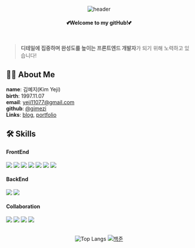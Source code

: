 <div align = "center">
  
![header](https://capsule-render.vercel.app/api?type=waving&color=eda4af&height=230&text=Kim%20Yeji&fontColor=ffffff&fontSize=60&fontAlign=80&fontAlignY=35&animation=twinkling&desc=@gimezi&descSize=18&descAlign=90&descAlignY=55)


#### :two_hearts:Welcome to my gitHub!:two_hearts:
<br/>
</div>

> **디테일에 집중하며 완성도를 높이는 프론트엔드 개발자**가 되기 위해 노력하고 있습니다!

## 🙋‍♀️ About Me
**name**: 김예지(Kim Yeji)  
**birth**: 1997.11.07  
**email**: yeji11077@gmail.com  
**github**: [@gimezi](https://github.com/gimezi)  
**Links**: [blog](https://memezz.tistory.com/), [portfolio](https://memezzi.notion.site/Kim-Yeji-1771ff61ce62468aaba1fa317c76b556?pvs=4)


## 🛠 Skills
#### FrontEnd
<div>
  <img src="https://img.shields.io/badge/JavaScript-F7DF1E?style=flat-square&logo=javascript&logoColor=black"/>
  <img src="https://img.shields.io/badge/Typescript-3178C6?style=flat-square&logo=Typescript&logoColor=white"/>
  <img src="https://img.shields.io/badge/React-61DAFB?style=flat-square&logo=React&logoColor=black"/>
  <img src="https://img.shields.io/badge/Vue.js-4FC08D?style=flat-square&logo=Vue.js&logoColor=white"/>
  <img src="https://img.shields.io/badge/Node.js-339933?style=flat-square&logo=Node.js&logoColor=white"/>
  <img src="https://img.shields.io/badge/Tailwind CSS-06B6D4?style=flat-square&logo=Tailwind CSS&logoColor=white"/>
  <img src="https://img.shields.io/badge/styled components-DB7093?style=flat-square&logo=styled-components&logoColor=white"/>
</div>


#### BackEnd
<div>
  <img src="https://img.shields.io/badge/django-092E20?style=flat-square&logo=django&logoColor=white"/>
  <img src="https://img.shields.io/badge/Python-3776AB?style=flat-square&logo=Python&logoColor=white"/>
</div>


#### Collaboration
<div>
  <img src="https://img.shields.io/badge/Git-F05032?style=flat-square&logo=git&logoColor=white"/>
  <img src="https://img.shields.io/badge/GitHub-181717?style=flat-square&logo=GitHub&logoColor=white"/>
  <img src="https://img.shields.io/badge/Notion-F3F3F3.svg?style=flat-square&logo=notion&logoColor=black" />
  <img src="https://img.shields.io/badge/figma-F24E1E.svg?style=flat-square&logo=figma&logoColor=white" />
</div>

<br/>

<div align="center">
  
  ![Top Langs](https://github-readme-stats.vercel.app/api/top-langs/?username=gimezi&layout=compact)
  [![백준](http://mazassumnida.wtf/api/v2/generate_badge?boj=yeji1107)](https://solved.ac/yeji1107)

</div>

